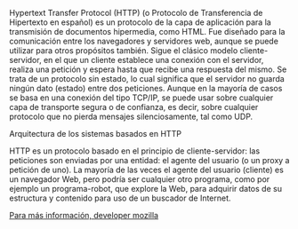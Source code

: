 Hypertext Transfer Protocol (HTTP) (o Protocolo de Transferencia de Hipertexto en español) es un protocolo de la capa de aplicación para la transmisión de documentos hipermedia, como HTML. Fue diseñado para la comunicación entre los navegadores y servidores web, aunque se puede utilizar para otros propósitos también. Sigue el clásico modelo cliente-servidor, en el que un cliente establece una conexión con el servidor, realiza una petición y espera hasta que recibe una respuesta del mismo. Se trata de un protocolo sin estado, lo cual significa que el servidor no guarda ningún dato (estado) entre dos peticiones. Aunque en la mayoría de casos se basa en una conexión del tipo TCP/IP, se puede usar sobre cualquier capa de transporte segura o de confianza, es decir, sobre cualquier protocolo que no pierda mensajes silenciosamente, tal como UDP.

Arquitectura de los sistemas basados en HTTP

HTTP es un protocolo basado en el principio de cliente-servidor: las peticiones son enviadas por una entidad: el agente del usuario (o un proxy a petición de uno). La mayoría de las veces el agente del usuario (cliente) es un navegador Web, pero podría ser cualquier otro programa, como por ejemplo un programa-robot, que explore la Web, para adquirir datos de su estructura y contenido para uso de un buscador de Internet.

[Para más información, developer mozilla](https://developer.mozilla.org/es/docs/Web/HTTP)





